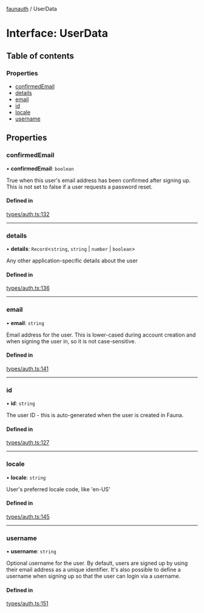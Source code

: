 [faunauth](../index.md) / UserData

# Interface: UserData

## Table of contents

### Properties

- [confirmedEmail](UserData.md#confirmedemail)
- [details](UserData.md#details)
- [email](UserData.md#email)
- [id](UserData.md#id)
- [locale](UserData.md#locale)
- [username](UserData.md#username)

## Properties

### confirmedEmail

• **confirmedEmail**: `boolean`

True when this user's email address has been confirmed after signing up. This is not set to
false if a user requests a password reset.

#### Defined in

[types/auth.ts:132](https://github.com/alexnitta/faunauth/blob/b5e2f1f/src/types/auth.ts#L132)

___

### details

• **details**: `Record`<`string`, `string` \| `number` \| `boolean`\>

Any other application-specific details about the user

#### Defined in

[types/auth.ts:136](https://github.com/alexnitta/faunauth/blob/b5e2f1f/src/types/auth.ts#L136)

___

### email

• **email**: `string`

Email address for the user. This is lower-cased during account creation and when signing the
user in, so it is not case-sensitive.

#### Defined in

[types/auth.ts:141](https://github.com/alexnitta/faunauth/blob/b5e2f1f/src/types/auth.ts#L141)

___

### id

• **id**: `string`

The user ID - this is auto-generated when the user is created in Fauna.

#### Defined in

[types/auth.ts:127](https://github.com/alexnitta/faunauth/blob/b5e2f1f/src/types/auth.ts#L127)

___

### locale

• **locale**: `string`

User's preferred locale code, like 'en-US'

#### Defined in

[types/auth.ts:145](https://github.com/alexnitta/faunauth/blob/b5e2f1f/src/types/auth.ts#L145)

___

### username

• **username**: `string`

Optional username for the user. By default, users are signed up by using their email address
as a unique identifier. It's also possible to define a username when signing up so that the
user can login via a username.

#### Defined in

[types/auth.ts:151](https://github.com/alexnitta/faunauth/blob/b5e2f1f/src/types/auth.ts#L151)
